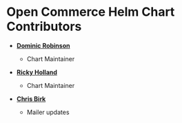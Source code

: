 Open Commerce Helm Chart Contributors
============================================

* **[Dominic Robinson](https://github.com/dcrdev)**

  * Chart Maintainer

* **[Ricky Holland](https://github.com/rickyholland)**

  * Chart Maintainer

* **[Chris Birk](https://github.com/cmbirk)**

  * Mailer updates